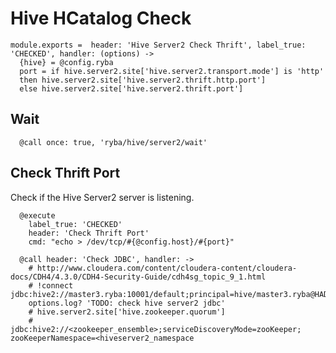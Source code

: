 
# Hive HCatalog Check

    module.exports =  header: 'Hive Server2 Check Thrift', label_true: 'CHECKED', handler: (options) ->
      {hive} = @config.ryba            
      port = if hive.server2.site['hive.server2.transport.mode'] is 'http'
      then hive.server2.site['hive.server2.thrift.http.port']
      else hive.server2.site['hive.server2.thrift.port']

## Wait

      @call once: true, 'ryba/hive/server2/wait'

## Check Thrift Port

Check if the Hive Server2 server is listening.

      @execute
        label_true: 'CHECKED'
        header: 'Check Thrift Port'
        cmd: "echo > /dev/tcp/#{@config.host}/#{port}"

      @call header: 'Check JDBC', handler: ->
        # http://www.cloudera.com/content/cloudera-content/cloudera-docs/CDH4/4.3.0/CDH4-Security-Guide/cdh4sg_topic_9_1.html
        # !connect jdbc:hive2://master3.ryba:10001/default;principal=hive/master3.ryba@HADOOP.RYBA
        options.log? 'TODO: check hive server2 jdbc'
        # hive.server2.site['hive.zookeeper.quorum']
        # jdbc:hive2://<zookeeper_ensemble>;serviceDiscoveryMode=zooKeeper; zooKeeperNamespace=<hiveserver2_namespace
